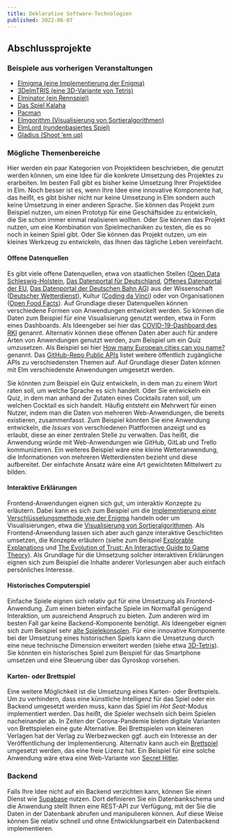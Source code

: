 ```yaml
---
title: Deklarative Software-Technologien
published: 2022-06-07
---
```



## Abschlussprojekte


### Beispiele aus vorherigen Veranstaltungen

- [Elmigma (eine Implementierung der Enigma)](https://simonhauck.github.io/Enigma-Elm/)
- [3DelmTRIS (eine 3D-Variante von Tetris)](https://tobiaswen.github.io/3DelmTRIS/)
- [Elminator (ein Rennspiel)](https://matskockmeyer.github.io/elminator/src/)
- [Das Spiel Kalaha](http://htmlpreview.github.io/?https://github.com/lwiedema/kalah-game-elm/blob/master/kalah-game.html)
- [Pacman](https://timokramer4.github.io/elm-pacman/)
- [Elmgorithm (Visualisierung von Sortieralgorithmen)](https://flhansen.github.io/elmgorithm/)
- [ElmLord (rundenbasiertes Spiel)](https://kind-ardinghelli-25b6c3.netlify.app)
- [Gladius (Shoot ’em up)](https://hs-flensburg-dst.github.io/abschlussprojekt-pascal_janis/)


### Mögliche Themenbereiche

Hier werden ein paar Kategorien von Projektideen beschrieben, die genutzt werden können, um eine Idee für die konkrete Umsetzung des Projektes zu erarbeiten.
Im besten Fall gibt es bisher keine Umsetzung Ihrer Projektidee in Elm.
Noch besser ist es, wenn Ihre Idee eine innovative Komponente hat, das heißt, es gibt bisher nicht nur keine Umsetzung in Elm sondern auch keine Umsetzung in einer anderen Sprache.
Sie können das Projekt zum Beispiel nutzen, um einen Prototyp für eine Geschäftsidee zu entwickeln, die Sie schon immer einmal realisieren wollten.
Oder Sie können das Projekt nutzen, um eine Kombination von Spielmechaniken zu testen, die es so noch in keinen Spiel gibt.
Oder Sie können das Projekt nutzen, um ein kleines Werkzeug zu entwickeln, das Ihnen das tägliche Leben vereinfacht.


#### Offene Datenquellen

Es gibt viele offene Datenquellen, etwa von staatlichen Stellen ([Open Data Schleswig-Holstein](https://www.schleswig-holstein.de/DE/Landesregierung/Themen/Digitalisierung/openData/openData_node.html), [Das Datenportal für Deutschland](https://www.govdata.de), [Offenes Datenportal der EU](https://data.europa.eu/euodp/de/data/), [Das Datenportal der Deutschen Bahn AG](https://data.deutschebahn.com)) aus der Wissenschaft ([Deutscher Wetterdienst](https://opendata.dwd.de)), Kultur ([Coding da Vinci](https://codingdavinci.de/de/daten)) oder von Organisationen ([Open Food Facts](https://de.openfoodfacts.org)).
Auf Grundlage dieser Datenquellen können verschiedene Formen von Anwendungen entwickelt werden.
So können die Daten zum Beispiel für eine Visualisierung genutzt werden, etwa in Form eines Dashboards.
Als Ideengeber sei hier das [COVID-19-Dashboard des RKI](https://experience.arcgis.com/experience/478220a4c454480e823b17327b2bf1d4) genannt.
Alternativ können diese offenen Daten aber auch für andere Arten von Anwendungen genutzt werden, zum Beispiel um ein Quiz umzusetzen.
Als Beispiel sei hier [How many European cities can you name?](https://iafisher.com/projects/cities/europe) genannt.
Das [GitHub-Repo Public APIs](https://github.com/public-apis/public-apis) listet weitere öffentlich zugängliche APIs zu verschiedensten Themen auf.
Auf Grundlage dieser Daten können mit Elm verschiedenste Anwendungen umgesetzt werden.

Sie könnten zum Beispiel ein Quiz entwickeln, in dem man zu einem Wort raten soll, um welche Sprache es sich handelt.
Oder Sie entwickeln ein Quiz, in dem man anhand der Zutaten eines Cocktails raten soll, um welchen Cocktail es sich handelt.
Häufig entsteht ein Mehrwert für einen Nutzer, indem man die Daten von mehreren Web-Anwendungen, die bereits existieren, zusammenfasst.
Zum Beispiel könnten Sie eine Anwendung entwickeln, die _Issues_ von verschiedenen Plattformen anzeigt und es erlaubt, diese an einer zentralen Stelle zu verwalten.
Das heißt, die Anwendung würde mit Web-Anwendungen wie GitHub, GitLab und Trello kommunizieren.
Ein weiteres Beispiel wäre eine kleine Wetteranwendung, die Informationen von mehreren Wetterdiensten bezieht und diese aufbereitet.
Der einfachste Ansatz wäre eine Art gewichteten Mittelwert zu bilden.


#### Interaktive Erklärungen

Frontend-Anwendungen eignen sich gut, um interaktiv Konzepte zu erläutern.
Dabei kann es sich zum Beispiel um die [Implementierung einer Verschlüsselungsmethode wie der Enigma](https://simonhauck.github.io/Enigma-Elm/) handeln oder um Visualisierungen, etwa die [Visualisierung von Sortieralgorithmen](https://kluddizz.github.io/elmgorithm/).
Als Frontend-Anwendung lassen sich aber auch ganze interaktive Geschichten umsetzen, die Konzepte erläutern (siehe zum Beispiel [Explorable Explanations](https://explorabl.es) und [The Evolution of Trust: An Interactive Guide to Game Theory](https://ncase.me/trust/)).
Als Grundlage für die Umsetzung solcher interaktiven Erklärungen eignen sich zum Beispiel die Inhalte anderer Vorlesungen aber auch einfach persönliches Interesse.


#### Historisches Computerspiel

Einfache Spiele eignen sich relativ gut für eine Umsetzung als Frontend-Anwendung.
Zum einen bieten einfache Spiele im Normalfall genügend Interaktion, um ausreichend Anspruch zu bieten.
Zum anderen wird im besten Fall gar keine Backend-Komponente benötigt.
Als Ideengeber eignen sich zum Beispiel sehr [alte Spielekonsolen](https://www.dailydot.com/parsec/atari-2600-games/).
Für eine innovative Komponente bei der Umsetzung eines historischen Spiels kann die Umsetzung durch eine neue technische Dimension erweitert werden (siehe etwa [3D-Tetris](https://tobiaswen.github.io/3DelmTRIS/)).
Sie könnten ein historisches Spiel zum Beispiel für das Smartphone umsetzen und eine Steuerung über das Gyroskop vorsehen.


#### Karten- oder Brettspiel

Eine weitere Möglichkeit ist die Umsetzung eines Karten- oder Brettspiels.
Um zu verhindern, dass eine künstliche Intelligenz für das Spiel oder ein Backend umgesetzt werden muss, kann das Spiel im _Hot Seat_-Modus implementiert werden.
Das heißt, die Spieler wechseln sich beim Spielen nacheinander ab.
In Zeiten der Corona-Pandemie bieten digitale Varianten von Brettspielen eine gute Alternative.
Bei Brettspielen von kleineren Verlagen hat der Verlag zu Werbezwecken ggf. auch ein Interesse an der Veröffentlichung der Implementierung.
Alternativ kann auch ein [Brettspiel](https://boardgamegeek.com/geeklist/33151/creative-commonsopen-source-games) umgesetzt werden, das eine freie Lizenz hat.
Ein Beispiel für eine solche Anwendung wäre etwa eine Web-Variante von [Secret Hitler](https://netgames.io/games/secret-hitler/).


### Backend

Falls Ihre Idee nicht auf ein Backend verzichten kann, können Sie einen Dienst wie [Supabase](https://supabase.com) nutzen.
Dort definieren Sie ein Datenbankschema und die Anwendung stellt Ihnen eine REST-API zur Verfügung, mit der Sie die Daten in der Datenbank abrufen und manipulieren können.
Auf diese Weise können Sie relativ schnell und ohne Entwicklungsarbeit ein Datenbackend implementieren.
